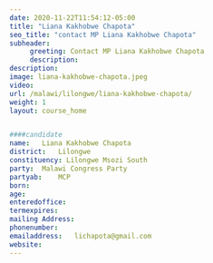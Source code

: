 ```yaml
---
date: 2020-11-22T11:54:12-05:00
title: "Liana Kakhobwe Chapota"
seo_title: "contact MP Liana Kakhobwe Chapota"
subheader:
     greeting: Contact MP Liana Kakhobwe Chapota
     description: 
description: 
image: liana-kakhobwe-chapota.jpeg
video: 
url: /malawi/lilongwe/liana-kakhobwe-chapota/
weight: 1
layout: course_home


####candidate
name:	Liana Kakhobwe Chapota
district:	Lilongwe
constituency: Lilongwe Msozi South
party:	Malawi Congress Party
partyab:	MCP
born:
age: 
enteredoffice:	
termexpires:	
mailing Address:
phonenumber:	
emailaddress:	lichapota@gmail.com
website:	
---
```


